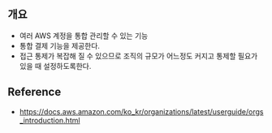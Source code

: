 ## 개요
- 여러 AWS 계정을 통합 관리할 수 있는 기능
- 통합 결제 기능을 제공한다.
- 접근 통제가 복잡해 질 수 있으므로 조직의 규모가 어느정도 커지고 통제할 필요가 있을 때 설정하도록한다.

## Reference
- https://docs.aws.amazon.com/ko_kr/organizations/latest/userguide/orgs_introduction.html
